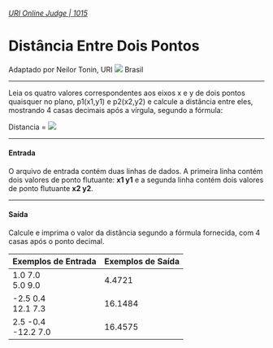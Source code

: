 ###### [URI Online Judge | 1015][1]
# Distância Entre Dois Pontos
Adaptado por Neilor Tonin, URI ![][2] Brasil
***
Leia os quatro valores correspondentes aos eixos x e y de dois pontos quaisquer no plano, p1(x1,y1) e p2(x2,y2) e calcule a distância entre eles, mostrando 4 casas decimais após a vírgula, segundo a fórmula:

Distancia = ![][3]
***
#### Entrada
O arquivo de entrada contém duas linhas de dados. A primeira linha contém dois valores de ponto flutuante: **x1 y1** e a segunda linha contém dois valores de ponto flutuante **x2 y2**.
***
#### Saída
Calcule e imprima o valor da distância segundo a fórmula fornecida, com 4 casas após o ponto decimal.

| Exemplos de Entrada                     | Exemplos de Saída   |
| :-                                      | :-                  |
| 1.0 7.0 <br> 5.0 9.0                    | 4.4721              |
| -2.5 0.4 <br> 12.1 7.3                  | 16.1484             |
| 2.5 -0.4 <br> -12.2 7.0                 | 16.4575             |


[1]: https://www.urionlinejudge.com.br/judge/pt/problems/view/1015
[2]: https://urionlinejudge.r.worldssl.net/gallery/images/flags/br.gif
[3]: https://urionlinejudge.r.worldssl.net/gallery/images/problems/UOJ_1015.png